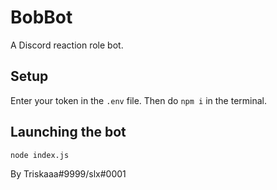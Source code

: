 # BobBot
A Discord reaction role bot.

## Setup
Enter your token in the `.env` file.
Then do `npm i` in the terminal.

## Launching the bot
`node index.js`

By Triskaaa#9999/slx#0001
